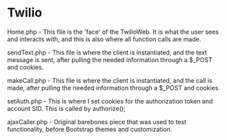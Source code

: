 Twilio
======
Home.php - This file is the 'face' of the TwilioWeb. It is what the user sees and interacts with, and this
is also where all function calls are made.

sendText.php - This file is where the client is instantiated, and the text message is sent, after pulling the
needed information through a $_POST and cookies.

makeCall.php - This file is where the client is instantiated, and the call is made, after pulling the needed
information through a $_POST and cookies.

setAuth.php - This is where I set cookies for the authorization token and account SID. This is called by authorize();

ajaxCaller.php - Original barebones piece that was used to test functionality, before Bootstrap themes and customization.
